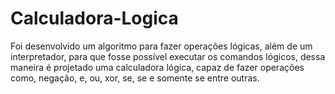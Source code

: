 # Calculadora-Logica
Foi desenvolvido um algoritmo para fazer operações lógicas, além de um interpretador, para que fosse possível executar os comandos lógicos, dessa maneira é projetado uma calculadora lógica, capaz de fazer operações como, negação, e, ou, xor, se, se e somente se entre outras.
